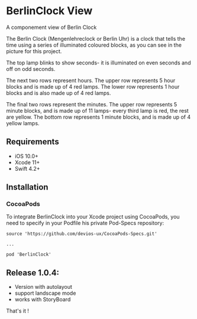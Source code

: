 # BerlinClock View

A componement view of Berlin Clock

The Berlin Clock (Mengenlehreclock or Berlin Uhr) is a clock that tells the time using a series of illuminated coloured blocks, as you can see in the picture for this project.

The top lamp blinks to show seconds- it is illuminated on even seconds and off on odd seconds.

The next two rows represent hours. The upper row represents 5 hour blocks and is made up of 4 red lamps. The lower row represents 1 hour blocks and is also made up of 4 red lamps.

The final two rows represent the minutes. The upper row represents 5 minute blocks, and is made up of 11 lamps- every third lamp is red, the rest are yellow. The bottom row represents 1 minute blocks, and is made up of 4 yellow lamps.

## Requirements
* iOS 10.0+ 
* Xcode 11+
* Swift 4.2+

## Installation

### CocoaPods

To integrate BerlinClock into your Xcode project using CocoaPods, you need to specify in your Podfile his private Pod-Specs repository:

```
source 'https://github.com/devios-ux/CocoaPods-Specs.git'

... 

pod 'BerlinClock'
```

## Release 1.0.4:

- Version with autolayout 
- support landscape mode
- works with StoryBoard

That's it ! 

